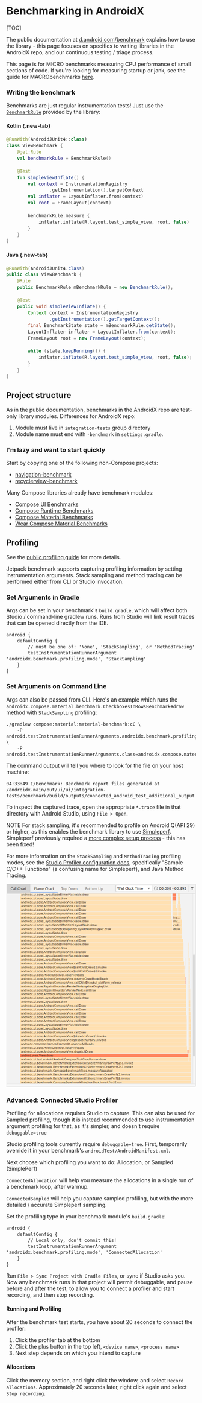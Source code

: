 # Benchmarking in AndroidX

[TOC]

The public documentation at
[d.android.com/benchmark](http://d.android.com/benchmark) explains how to use
the library - this page focuses on specifics to writing libraries in the
AndroidX repo, and our continuous testing / triage process.

This page is for MICRO benchmarks measuring CPU performance of small sections of
code. If you're looking for measuring startup or jank, see the guide for
MACRObenchmarks [here](/company/teams/androidx/macrobenchmarking.md).

### Writing the benchmark

Benchmarks are just regular instrumentation tests! Just use the
[`BenchmarkRule`](https://android.googlesource.com/platform/frameworks/support/+/androidx-main/benchmark/junit4/src/main/java/androidx/benchmark/junit4/BenchmarkRule.kt)
provided by the library:

<section class="tabs">

#### Kotlin {.new-tab}

```kotlin
@RunWith(AndroidJUnit4::class)
class ViewBenchmark {
    @get:Rule
    val benchmarkRule = BenchmarkRule()

    @Test
    fun simpleViewInflate() {
        val context = InstrumentationRegistry
                .getInstrumentation().targetContext
        val inflater = LayoutInflater.from(context)
        val root = FrameLayout(context)

        benchmarkRule.measure {
            inflater.inflate(R.layout.test_simple_view, root, false)
        }
    }
}
```

#### Java {.new-tab}

```java
@RunWith(AndroidJUnit4.class)
public class ViewBenchmark {
    @Rule
    public BenchmarkRule mBenchmarkRule = new BenchmarkRule();

    @Test
    public void simpleViewInflate() {
        Context context = InstrumentationRegistry
                .getInstrumentation().getTargetContext();
        final BenchmarkState state = mBenchmarkRule.getState();
        LayoutInflater inflater = LayoutInflater.from(context);
        FrameLayout root = new FrameLayout(context);

        while (state.keepRunning()) {
            inflater.inflate(R.layout.test_simple_view, root, false);
        }
    }
}
```

</section>

## Project structure

As in the public documentation, benchmarks in the AndroidX repo are test-only
library modules. Differences for AndroidX repo:

1.  Module must live in `integration-tests` group directory
1.  Module name must end with `-benchmark` in `settings.gradle`.

### I'm lazy and want to start quickly

Start by copying one of the following non-Compose projects:

*   [navigation-benchmark](https://android.googlesource.com/platform/frameworks/support/+/refs/heads/androidx-main/navigation/benchmark/)
*   [recyclerview-benchmark](https://android.googlesource.com/platform/frameworks/support/+/refs/heads/androidx-main/recyclerview/recyclerview-benchmark/)

Many Compose libraries already have benchmark modules:

*   [Compose UI Benchmarks](https://cs.android.com/androidx/platform/frameworks/support/+/androidx-main:compose/ui/ui/benchmark/)
*   [Compose Runtime Benchmarks](https://cs.android.com/androidx/platform/frameworks/support/+/androidx-main:compose/runtime/runtime/compose-runtime-benchmark/)
*   [Compose Material Benchmarks](https://cs.android.com/androidx/platform/frameworks/support/+/androidx-main:compose/material/material/benchmark/)
*   [Wear Compose Material Benchmarks](https://cs.android.com/androidx/platform/frameworks/support/+/androidx-main:wear/compose/compose-material/benchmark/)

## Profiling

See the
[public profiling guide](https://developer.android.com/studio/profile/benchmark#profiling)
for more details.

Jetpack benchmark supports capturing profiling information by setting
instrumentation arguments. Stack sampling and method tracing can be performed
either from CLI or Studio invocation.

### Set Arguments in Gradle

Args can be set in your benchmark's `build.gradle`, which will affect both
Studio / command-line gradlew runs. Runs from Studio will link result traces
that can be opened directly from the IDE.

```
android {
    defaultConfig {
        // must be one of: 'None', 'StackSampling', or 'MethodTracing'
        testInstrumentationRunnerArgument 'androidx.benchmark.profiling.mode', 'StackSampling'
    }
}
```

### Set Arguments on Command Line

Args can also be passed from CLI. Here's an example which runs the
`androidx.compose.material.benchmark.CheckboxesInRowsBenchmark#draw` method with
`StackSampling` profiling:

```
./gradlew compose:material:material-benchmark:cC \
    -P android.testInstrumentationRunnerArguments.androidx.benchmark.profiling.mode=StackSampling \
    -P android.testInstrumentationRunnerArguments.class=androidx.compose.material.benchmark.CheckboxesInRowsBenchmark#draw
```

The command output will tell you where to look for the file on your host
machine:

```
04:33:49 I/Benchmark: Benchmark report files generated at
/androidx-main/out/ui/ui/integration-tests/benchmark/build/outputs/connected_android_test_additional_output
```

To inspect the captured trace, open the appropriate `*.trace` file in that
directory with Android Studio, using `File > Open`.

NOTE For stack sampling, it's recommended to profile on Android Q(API 29) or
higher, as this enables the benchmark library to use
[Simpleperf](https://android.googlesource.com/platform/system/extras/+/master/simpleperf/doc/).
Simpleperf previously required a
[more complex setup process](https://issuetracker.google.com/issues/158303822) -
this has been fixed!

For more information on the `StackSampling` and `MethodTracing` profiling modes,
see the
[Studio Profiler configuration docs](https://developer.android.com/studio/profile/cpu-profiler#configurations),
specifically "Sample C/C++ Functions" (a confusing name for Simpleperf), and
Java Method Tracing.

![Sample flame chart](benchmarking_images/profiling_flame_chart.png "Sample flame chart")

### Advanced: Connected Studio Profiler

Profiling for allocations requires Studio to capture. This can also be used for
Sampled profiling, though it is instead recommended to use instrumentation
argument profiling for that, as it's simpler, and doesn't require
`debuggable=true`

Studio profiling tools currently require `debuggable=true`. First, temporarily
override it in your benchmark's `androidTest/AndroidManifest.xml`.

Next choose which profiling you want to do: Allocation, or Sampled (SimplePerf)

`ConnectedAllocation` will help you measure the allocations in a single run of a
benchmark loop, after warmup.

`ConnectedSampled` will help you capture sampled profiling, but with the more
detailed / accurate Simpleperf sampling.

Set the profiling type in your benchmark module's `build.gradle`:

```
android {
    defaultConfig {
        // Local only, don't commit this!
        testInstrumentationRunnerArgument 'androidx.benchmark.profiling.mode', 'ConnectedAllocation'
    }
}
```

Run `File > Sync Project with Gradle Files`, or sync if Studio asks you. Now any
benchmark runs in that project will permit debuggable, and pause before and
after the test, to allow you to connect a profiler and start recording, and then
stop recording.

#### Running and Profiling

After the benchmark test starts, you have about 20 seconds to connect the
profiler:

1.  Click the profiler tab at the bottom
1.  Click the plus button in the top left, `<device name>`, `<process name>`
1.  Next step depends on which you intend to capture

#### Allocations

Click the memory section, and right click the window, and select `Record
allocations`. Approximately 20 seconds later, right click again and select `Stop
recording`.
